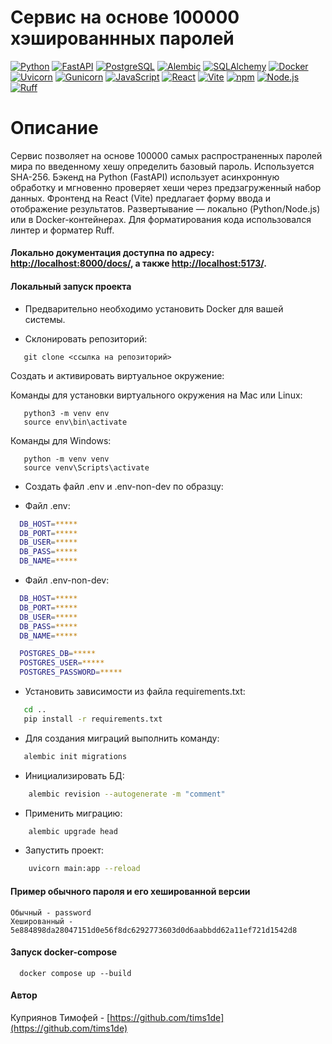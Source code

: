 # Сервис на основе 100000 хэшированнных паролей

[![Python](https://img.shields.io/badge/-Python-464646?style=flat-square&logo=Python)](https://www.python.org/)
[![FastAPI](https://img.shields.io/badge/-FastAPI-464646?style=flat-square&logo=fastapi)](https://fastapi.tiangolo.com/)
[![PostgreSQL](https://img.shields.io/badge/-PostgreSQL-464646?style=flat-square&logo=PostgreSQL)](https://www.postgresql.org/)
[![Alembic](https://img.shields.io/badge/-Alembic-464646?style=flat-square&logo=Alembic)](https://alembic.sqlalchemy.org/en/latest/)
[![SQLAlchemy](https://img.shields.io/badge/-SQLAlchemy-464646?style=flat-square&logo=SQLAlchemy)](https://www.sqlalchemy.org/)
[![Docker](https://img.shields.io/badge/-Docker-464646?style=flat-square&logo=docker)](https://www.docker.com/)
[![Uvicorn](https://img.shields.io/badge/-Uvicorn-464646?style=flat-square&logo=uvicorn)](https://www.uvicorn.org/)
[![Gunicorn](https://img.shields.io/badge/-Gunicorn-464646?style=flat-square&logo=gunicorn)](https://gunicorn.org/)
[![JavaScript](https://img.shields.io/badge/-JavaScript-464646?style=flat-square&logo=javascript)](https://developer.mozilla.org/en-US/docs/Web/JavaScript)
[![React](https://img.shields.io/badge/-React-464646?style=flat-square&logo=react)](https://react.dev/)
[![Vite](https://img.shields.io/badge/-Vite-464646?style=flat-square&logo=vite)](https://vite.dev/)
[![npm](https://img.shields.io/badge/-Npm-464646?style=flat-square&logo=Npm)](https://www.npmjs.com/)
[![Node.js](https://img.shields.io/badge/-Node.js-464646?style=flat-square&logo=Node.js)](https://nodejs.org/en)
[![Ruff](https://img.shields.io/badge/-Ruff-464646?style=flat-square&logo=Ruff)](https://docs.astral.sh/ruff/)

# Описание 

Сервис позволяет на основе 100000 самых распространенных паролей мира по введенному хешу определить базовый пароль. Используется SHA-256. Бэкенд на Python (FastAPI) использует асинхронную обработку и мгновенно проверяет хеши через предзагруженный набор данных. Фронтенд на React (Vite) предлагает форму ввода и отображение результатов. Развертывание — локально (Python/Node.js) или в Docker-контейнерах. Для форматирования кода использовался линтер и форматер Ruff.

#### Локально документация доступна по адресу: <http://localhost:8000/docs/>, а также <http://localhost:5173/>.

#### Локальный запуск проекта

- Предварительно необходимо установить Docker для вашей системы.

- Склонировать репозиторий:
  
```
   git clone <ссылка на репозиторий>
```

Cоздать и активировать виртуальное окружение:

Команды для установки виртуального окружения на Mac или Linux:

```
   python3 -m venv env
   source env\bin\activate
```

Команды для Windows:

```
   python -m venv venv
   source venv\Scripts\activate
```

- Создать файл .env и .env-non-dev по образцу:


- Файл .env:

```bash
  DB_HOST=*****
  DB_PORT=*****
  DB_USER=*****
  DB_PASS=*****
  DB_NAME=*****
```

- Файл .env-non-dev:

```bash
  DB_HOST=*****
  DB_PORT=*****
  DB_USER=*****
  DB_PASS=*****
  DB_NAME=*****

  POSTGRES_DB=*****
  POSTGRES_USER=*****
  POSTGRES_PASSWORD=*****
```

- Установить зависимости из файла requirements.txt:

```bash
   cd ..
   pip install -r requirements.txt
```

- Для создания миграций выполнить команду:

```bash
   alembic init migrations
```

- Инициализировать БД:

``` bash
    alembic revision --autogenerate -m "comment"
```

- Применить миграцию:

``` bash
    alembic upgrade head
```

- Запустить проект:

``` bash
    uvicorn main:app --reload
```

#### Пример обычного пароля и его хешированной версии 

```
Обычный - password
Хешированный - 5e884898da28047151d0e56f8dc6292773603d0d6aabbdd62a11ef721d1542d8
```

#### Запуск docker-compose

```
  docker compose up --build
```

#### Автор

Куприянов Тимофей - [https://github.com/tims1de](https://github.com/tims1de)
